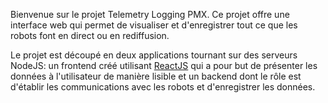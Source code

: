 Bienvenue sur le projet Telemetry Logging PMX. Ce projet offre une interface web qui permet de visualiser et d'enregistrer tout ce que les robots font en direct ou en rediffusion.

Le projet est découpé en deux applications tournant sur des serveurs NodeJS: un frontend créé utilisant [ReactJS](https://reactjs.org/) qui a pour but de présenter les données à l'utilisateur de manière lisible et un backend dont le rôle est d'établir les communications avec les robots et d'enregistrer les données.
